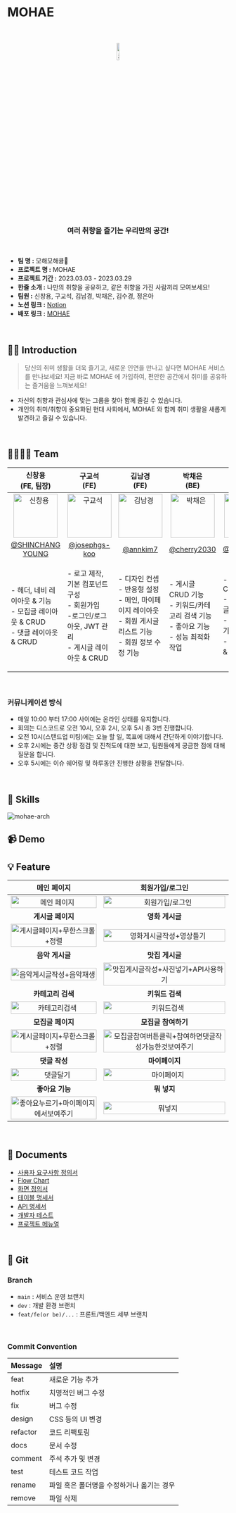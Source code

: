 <h1>MOHAE</h1>
<br/><br/>
<div  align="center">
<img width="10%" alt="로고"  src="https://user-images.githubusercontent.com/64332359/228714709-c36ece9a-cf17-4c4e-964a-25bbb36f47fb.png" />
</div>
<h3 align="center"> 여러 취향을 즐기는 우리만의 공간! </h3>
<br/>

- **팀 명 :** 모해모해큥🫶
- **프로젝트 명 :** MOHAE
- **프로젝트 기간 :** 2023.03.03 - 2023.03.29
- **한줄 소개 :** 나만의 취향을 공유하고, 같은 취향을 가진 사람끼리 모여보세요!
- **팀원 :** 신창용, 구교석, 김남경, 박채은, 김수경, 정은아
- **노션 링크 :** [Notion](https://www.notion.so/codestates/d9a0ee3dfe5047a18b67da8631bdd159?pvs=4)
- **배포 링크 :** [MOHAE](http://mohea.s3-website-ap-southeast-2.amazonaws.com)
<br>

## 💁‍♂️ Introduction
> 당신의 취미 생활을 더욱 즐기고, 새로운 인연을 만나고 싶다면 MOHAE 서비스를 만나보세요!
지금 바로 MOHAE 에 가입하여, 편안한 공간에서 취미를 공유하는 즐거움을 느껴보세요!

- 자신의 취향과 관심사에 맞는 그룹을 찾아 함께 즐길 수 있습니다. 
- 개인의 취미/취향이 중요화된 현대 사회에서, MOHAE 와 함께 취미 생활을 새롭게 발견하고 즐길 수 있습니다. 


<br>

## 👨‍👩‍👧‍👦 Team
| 신창용<br>(FE, 팀장) | 구교석<br>(FE) | 김남경<br>(FE) | 박채은<br>(BE) | 김수경<br>(BE) | 정은아<br>(BE) |
| :---: | :---: | :---: | :---: | :---: | :---: |
| <img alt="신창용" src="https://avatars.githubusercontent.com/SHINCHANGYOUNG" height="100" width="100"> | <img alt="구교석" src="https://avatars.githubusercontent.com/josephgs-koo" height="100" width="100"> | <img alt="김남경" src="https://avatars.githubusercontent.com/annkim7" height="100" width="100"> | <img alt="박채은" src="https://avatars.githubusercontent.com/cherry2030" height="100" width="100"> | <img alt="김수경" src="https://avatars.githubusercontent.com/SOOSOO37" height="100" width="100"> | <img alt="정은아" src="https://avatars.githubusercontent.com/kdsmd62" height="100" width="100"> |
|[@SHINCHANG<br/>YOUNG](https://github.com/SHINCHANGYOUNG)|[@josephgs-<br/>koo](https://github.com/josephgs-koo)| [@annkim7](https://github.com/annkim7)| [@cherry2030](https://github.com/cherry2030) | [@SOOSOO37](https://github.com/SOOSOO37)|[@kdsmd62](https://github.com/kdsmd62) |
|<p align="left">- 헤더, 네비 레이아웃 & 기능<br/>- 모집글 레이아웃 & CRUD<br/>- 댓글 레이아웃 & CRUD</p>|<p align="left">- 로고 제작, 기본 컴포넌트 구성 <br/>- 회원가입 <br/>-로그인/로그아웃, JWT 관리   <br/>- 게시글 레이아웃 & CRUD</p>|<p align="left">- 디자인 컨셉<br/>- 반응형 설정<br/>- 메인, 마이페이지 레이아웃<br/>- 회원 게시글 리스트 기능<br/>- 회원 정보 수정 기능</p>|<p align="left">- 게시글 CRUD 기능 <br/>- 키워드/카테고리 검색 기능 <br/>- 좋아요 기능<br/> - 성능 최적화 작업<br/> </p>|<p align="left">- 모집글 CRUD<br/> - 게시글/모집글 댓글 CRUD<br/> - 모집 참여하기 기능<br/>- 스프링 배치 & 스케줄러 <br/></p>|<p align="left">- 회원가입 기능<br/>- 로그인/로그아웃 기능<br/>- 서버 인프라 구축<br/>- 배포 자동화<br/></p>| 

<br>

### 커뮤니케이션 방식
- 매일 10:00 부터 17:00 사이에는 온라인 상태를 유지합니다.
- 회의는 디스코드로 오전 10시, 오후 2시, 오후 5시 총 3번 진행합니다.
- 오전 10시(스탠드업 미팅)에는 오늘 할 일, 목표에 대해서 간단하게 이야기합니다.
- 오후 2시에는 중간 상황 점검 및 진척도에 대한 보고, 팀원들에게 궁금한 점에 대해 질문을 합니다. 
- 오후 5시에는 이슈 쉐어링 및 하루동안 진행한 상황을 전달합니다. 

<br />

## 🔧 Skills
![mohae-arch](https://user-images.githubusercontent.com/64332359/228714643-c63c886f-8463-4c95-8ff2-5a0cc1173a80.png)


## 📹 Demo



## 💡 Feature
|메인 페이지|회원가입/로그인|
|:---:|:---:|
|<img width="100%" alt="메인 페이지"/>|<img width="100%" alt="회원가입/로그인"/>|
|**게시글 페이지**|**영화 게시글**|
|<img width="100%" alt="게시글페이지+무한스크롤+정렬"/>|<img width="100%" alt="영화게시글작성+영상틀기"/>|
|**음악 게시글**|**맛집 게시글**|
|<img width="100%" alt="음악게시글작성+음악재생"/>|<img width="100%" alt="맛집게시글작성+사진넣기+API사용하기"/>|
|**카테고리 검색**|**키워드 검색**|
|<img width="100%" alt="카테고리검색"/>|<img width="100%" alt="키워드검색"/>|
|**모집글 페이지**|**모집글 참여하기**|
|<img width="100%" alt="게시글페이지+무한스크롤+정렬"/>|<img width="100%" alt="모집글참여버튼클릭+참여하면댓글작성가능한것보여주기"/>|
|**댓글 작성**|**마이페이지**|
|<img width="100%" alt="댓글달기"/>|<img width="100%" alt="마이페이지"/>|
|**좋아요 기능**|**뭐 넣지**|
|<img width="100%" alt="좋아요누르기+마이페이지에서보여주기"/>|<img width="100%" alt="뭐넣지"/>|

<br />

## 📝 Documents
- [사용자 요구사항 정의서](https://github.com/codestates-seb/seb42_main_006/wiki/%EC%82%AC%EC%9A%A9%EC%9E%90-%EC%9A%94%EA%B5%AC%EC%82%AC%ED%95%AD-%EC%A0%95%EC%9D%98%EC%84%9C)
- [Flow Chart](https://github.com/codestates-seb/seb42_main_006/wiki/%08Flow-Chart)
- [화면 정의서](https://github.com/codestates-seb/seb42_main_006/wiki/%ED%99%94%EB%A9%B4-%EC%A0%95%EC%9D%98%EC%84%9C)
- [테이블 명세서](https://github.com/codestates-seb/seb42_main_006/wiki/%ED%85%8C%EC%9D%B4%EB%B8%94-%EB%AA%85%EC%84%B8%EC%84%9C)
- [API 명세서](https://github.com/codestates-seb/seb42_main_006/wiki/API-%EB%AA%85%EC%84%B8%EC%84%9C)
- [개발자 테스트](https://github.com/codestates-seb/seb42_main_006/wiki/%EA%B0%9C%EB%B0%9C%EC%9E%90-%ED%85%8C%EC%8A%A4%ED%8A%B8)
- [프로젝트 메뉴얼](https://github.com/codestates-seb/seb42_main_006/wiki/%ED%94%84%EB%A1%9C%EC%A0%9D%ED%8A%B8-%EB%A9%94%EB%89%B4%EC%96%BC)

<br>

## 📌 Git
### Branch
- `main` : 서비스 운영 브랜치
- `dev` : 개발 환경 브랜치
- `feat/fe(or be)/...` : 프론트/백엔드 세부 브랜치

<br>

### Commit Convention
| Message | 설명 |
| :--- | :--- |
| feat | 새로운 기능 추가 |
| hotfix | 치명적인 버그 수정 |
| fix | 버그 수정 |
| design | CSS 등의 UI 변경 |
| refactor | 코드 리팩토링 |
| docs | 문서 수정 |
| comment | 주석 추가 및 변경 |
| test | 테스트 코드 작업 |
| rename | 파일 혹은 폴더명을 수정하거나 옮기는 경우 |
| remove | 파일 삭제 |

